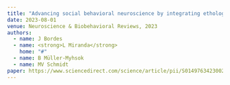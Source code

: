 ```yaml
---
title: "Advancing social behavioral neuroscience by integrating ethology and comparative psychology methods through machine learning"
date: 2023-08-01
venue: Neuroscience & Biobehavioral Reviews, 2023
authors:
  - name: J Bordes
  - name: <strong>L Miranda</strong>
    home: "#"
  - name: B Müller-Myhsok
  - name: MV Schmidt
paper: https://www.sciencedirect.com/science/article/pii/S0149763423002129?via%3Dihub
---
```

